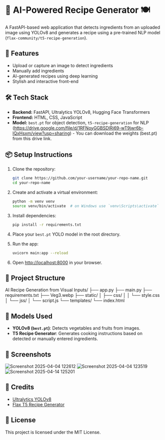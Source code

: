# 🧠 AI-Powered Recipe Generator 🍽️

A FastAPI-based web application that detects ingredients from an uploaded image using YOLOv8 and generates a recipe using a pre-trained NLP model (`flax-community/t5-recipe-generation`).


## 🚀 Features

- Upload or capture an image to detect ingredients
- Manually add ingredients
- AI-generated recipes using deep learning
- Stylish and interactive front-end


## 🛠️ Tech Stack

- **Backend:** FastAPI, Ultralytics YOLOv8, Hugging Face Transformers
- **Frontend:** HTML, CSS, JavaScript
- **Model:** `best.pt` for object detection, `t5-recipe-generation` for NLP
  (https://drive.google.com/file/d/1RFNoyGGBSDIRi69-wT9jwr6b-lQxHsxm/view?usp=sharing) - You can download the weights (best.pt) from this drive link.
  

## 📦 Setup Instructions

1. Clone the repository:
    ```bash
    git clone https://github.com/your-username/your-repo-name.git
    cd your-repo-name
    ```

2. Create and activate a virtual environment:
    ```bash
    python -m venv venv
    source venv/bin/activate  # on Windows use `venv\Scripts\activate`
    ```

3. Install dependencies:
    ```bash
    pip install -r requirements.txt
    ```

4. Place your `best.pt` YOLO model in the root directory.

5. Run the app:
    ```bash
    uvicorn main:app --reload
    ```

6. Open [http://localhost:8000](http://localhost:8080) in your browser.

   
## 📁 Project Structure

AI Recipe Generation from Visual Inputs/
├── app.py
├── main.py
├── requirements.txt
├── Veg3.webp
├── static/
│   ├── css/
│   │   └── style.css
│   └── jss/
│       └── script.js
└── templates/
    └── index.html


## 🤖 Models Used

- **YOLOv8 (`best.pt`)**: Detects vegetables and fruits from images.
- **T5 Recipe Generator**: Generates cooking instructions based on detected or manually entered ingredients.


## 📸 Screenshots

![Screenshot 2025-04-04 122612](https://github.com/user-attachments/assets/acaee353-80e0-4c4a-895c-e6e06dd5dc45)
![Screenshot 2025-04-04 123519](https://github.com/user-attachments/assets/ba0648eb-4b07-4d40-8e69-50357367dde5)
![Screenshot 2025-04-14 125201](https://github.com/user-attachments/assets/4d8aa13d-e9ad-4883-90a6-c7eb3568c2d3)


## 🙌 Credits

- [Ultralytics YOLOv8](https://github.com/ultralytics/ultralytics)
- [Flax T5 Recipe Generator](https://huggingface.co/flax-community/t5-recipe-generation)


## 📝 License

This project is licensed under the MIT License.



